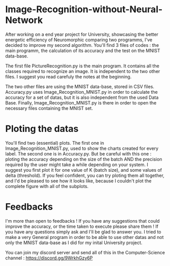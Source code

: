 # Image-Recognition-without-Neural-Network
After working on a end year project for University, showcasing the better energetic efficiency of Neuromorphic comparing two programms, I've decided to improve my second algorithm. You'll find 3 files of codes : the main programm, the calculation of its accuracy and the test on the MNIST data-base.


The first file PictureRecognition.py is the main program. It contains all the classes required to recognize an image. It is independent to the two other files. I suggest you read carefuly the notes at the beginning.

The two other files are using the MNIST data-base, stored in CSV files. Accuracy.py uses Image_Recognition_MNIST.py in order to calculate the accuracy for a set of datas, but it is also independent from the used Data Base. Finally, Image_Recognition_MNIST.py is there in order to open the necessary files containing the MNIST set. 

# Ploting the datas 
You'll find two (essential) plots. The first one in Image_Recognition_MNIST.py, used to show the charts created for every label. The second one is in Accuracy.py. But be careful with this one : ploting the accuracy depending on the size of the batch AND the precision required by the user might take a while depending on your system. I suggest you first plot it for one value of K (batch size), and some values of delta (threshold). If you feel confident, you can try ploting them all together, and I'd be pleased to see how it looks like, because I couldn't plot the complete figure with all of the subplots.

# Feedbacks
I'm more than open to feedbacks ! If you have any suggestions that could improve the accuracy, or the time taken to execute please share them ! If you have any questions simply ask and I'll be glad to answer you. I tried to make a very General program in order to be able to use other datas and not only the MNIST data-base as I did for my inital University project.

You can join my discord server and send all of this in the Computer-Science channel : https://discord.gg/9WrkhGzy6P
